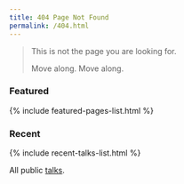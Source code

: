 ```yaml
---
title: 404 Page Not Found
permalink: /404.html
---
```


> This is not the page you are looking for.
>
> Move along. Move along.

### Featured

{% include featured-pages-list.html %}

### Recent

{% include recent-talks-list.html %}

All public [talks](/talks/).
